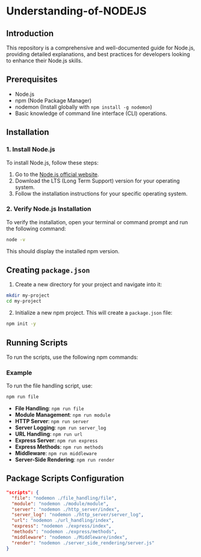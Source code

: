 # Understanding-of-NODEJS

## Introduction

This repository is a comprehensive and well-documented guide for Node.js, providing detailed explanations, and best practices for developers looking to enhance their Node.js skills.

## Prerequisites
- Node.js
- npm (Node Package Manager)
- nodemon (Install globally with `npm install -g nodemon`)
- Basic knowledge of command line interface (CLI) operations.

## Installation

### 1. Install Node.js

To install Node.js, follow these steps:

1. Go to the [Node.js official website](https://nodejs.org/).
2. Download the LTS (Long Term Support) version for your operating system.
3. Follow the installation instructions for your specific operating system.

### 2. Verify Node.js Installation

To verify the installation, open your terminal or command prompt and run the following command:

```bash
node -v
```
This should display the installed npm version.

## Creating `package.json`

1. Create a new directory for your project and navigate into it:

```bash
mkdir my-project
cd my-project
```
2. Initialize a new npm project. This will create a `package.json` file:

```bash
npm init -y
```
## Running Scripts
To run the scripts, use the following npm commands:

### Example
To run the file handling script, use:
```sh
npm run file
```

- **File Handling**: `npm run file`
- **Module Management**: `npm run module`
- **HTTP Server**: `npm run server`
- **Server Logging**: `npm run server_log`
- **URL Handling**: `npm run url`
- **Express Server**: `npm run express`
- **Express Methods**: `npm run methods`
- **Middleware**: `npm run middleware`
- **Server-Side Rendering**: `npm run render`

## Package Scripts Configuration
```json
"scripts": {
  "file": "nodemon ./file_handling/file",
  "module": "nodemon ./module/module",
  "server": "nodemon ./http_server/index",
  "server_log": "nodemon ./http_server/server_log",
  "url": "nodemon ./url_handling/index",
  "express": "nodemon ./express/index",
  "methods": "nodemon ./express/methods",
  "middleware": "nodemon ./Middleware/index",
  "render": "nodemon ./server_side_rendering/server.js"
}
```

